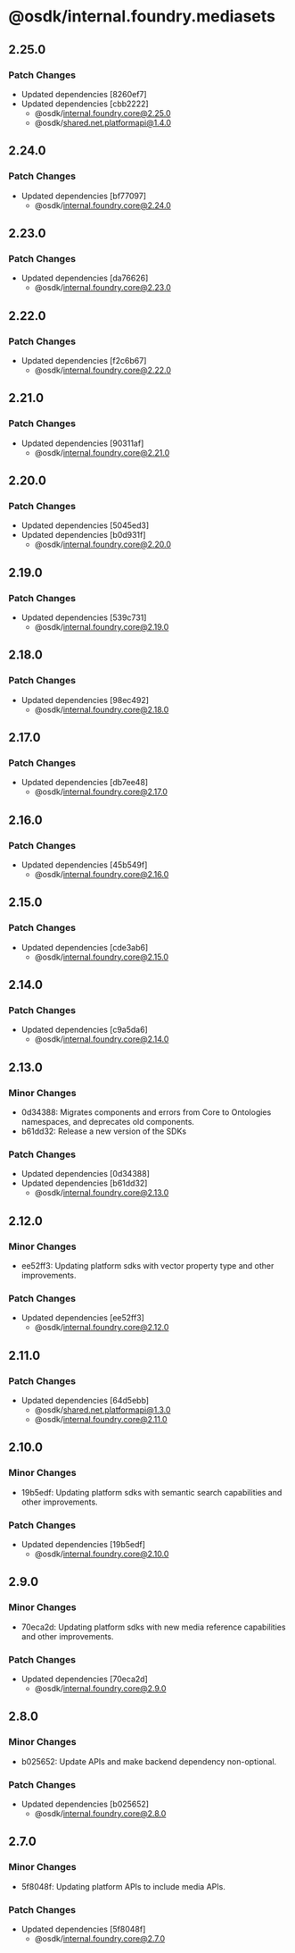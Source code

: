 # @osdk/internal.foundry.mediasets

## 2.25.0

### Patch Changes

- Updated dependencies [8260ef7]
- Updated dependencies [cbb2222]
  - @osdk/internal.foundry.core@2.25.0
  - @osdk/shared.net.platformapi@1.4.0

## 2.24.0

### Patch Changes

- Updated dependencies [bf77097]
  - @osdk/internal.foundry.core@2.24.0

## 2.23.0

### Patch Changes

- Updated dependencies [da76626]
  - @osdk/internal.foundry.core@2.23.0

## 2.22.0

### Patch Changes

- Updated dependencies [f2c6b67]
  - @osdk/internal.foundry.core@2.22.0

## 2.21.0

### Patch Changes

- Updated dependencies [90311af]
  - @osdk/internal.foundry.core@2.21.0

## 2.20.0

### Patch Changes

- Updated dependencies [5045ed3]
- Updated dependencies [b0d931f]
  - @osdk/internal.foundry.core@2.20.0

## 2.19.0

### Patch Changes

- Updated dependencies [539c731]
  - @osdk/internal.foundry.core@2.19.0

## 2.18.0

### Patch Changes

- Updated dependencies [98ec492]
  - @osdk/internal.foundry.core@2.18.0

## 2.17.0

### Patch Changes

- Updated dependencies [db7ee48]
  - @osdk/internal.foundry.core@2.17.0

## 2.16.0

### Patch Changes

- Updated dependencies [45b549f]
  - @osdk/internal.foundry.core@2.16.0

## 2.15.0

### Patch Changes

- Updated dependencies [cde3ab6]
  - @osdk/internal.foundry.core@2.15.0

## 2.14.0

### Patch Changes

- Updated dependencies [c9a5da6]
  - @osdk/internal.foundry.core@2.14.0

## 2.13.0

### Minor Changes

- 0d34388: Migrates components and errors from Core to Ontologies namespaces, and deprecates old components.
- b61dd32: Release a new version of the SDKs

### Patch Changes

- Updated dependencies [0d34388]
- Updated dependencies [b61dd32]
  - @osdk/internal.foundry.core@2.13.0

## 2.12.0

### Minor Changes

- ee52ff3: Updating platform sdks with vector property type and other improvements.

### Patch Changes

- Updated dependencies [ee52ff3]
  - @osdk/internal.foundry.core@2.12.0

## 2.11.0

### Patch Changes

- Updated dependencies [64d5ebb]
  - @osdk/shared.net.platformapi@1.3.0
  - @osdk/internal.foundry.core@2.11.0

## 2.10.0

### Minor Changes

- 19b5edf: Updating platform sdks with semantic search capabilities and other improvements.

### Patch Changes

- Updated dependencies [19b5edf]
  - @osdk/internal.foundry.core@2.10.0

## 2.9.0

### Minor Changes

- 70eca2d: Updating platform sdks with new media reference capabilities and other improvements.

### Patch Changes

- Updated dependencies [70eca2d]
  - @osdk/internal.foundry.core@2.9.0

## 2.8.0

### Minor Changes

- b025652: Update APIs and make backend dependency non-optional.

### Patch Changes

- Updated dependencies [b025652]
  - @osdk/internal.foundry.core@2.8.0

## 2.7.0

### Minor Changes

- 5f8048f: Updating platform APIs to include media APIs.

### Patch Changes

- Updated dependencies [5f8048f]
  - @osdk/internal.foundry.core@2.7.0
